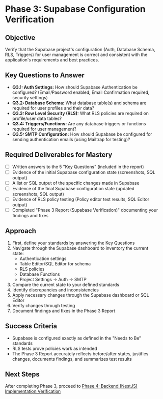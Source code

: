 # Phase 3: Supabase Configuration Verification

## Objective

Verify that the Supabase project's configuration (Auth, Database Schema, RLS, Triggers) for user management is correct and consistent with the application's requirements and best practices.

## Key Questions to Answer

- **Q3.1: Auth Settings:** How should Supabase Authentication be configured? (Email/Password enabled, Email Confirmation required, security settings)
- **Q3.2: Database Schema:** What database table(s) and schema are required for user profiles and their data?
- **Q3.3: Row Level Security (RLS):** What RLS policies are required on profile/user data tables?
- **Q3.4: Triggers/Functions:** Are any database triggers or functions required for user management?
- **Q3.5: SMTP Configuration:** How should Supabase be configured for sending authentication emails (using Mailtrap for testing)?

## Required Deliverables for Mastery

- [ ] Written answers to the 5 "Key Questions" (included in the report)
- [ ] Evidence of the initial Supabase configuration state (screenshots, SQL output)
- [ ] A list or SQL output of the specific changes made in Supabase
- [ ] Evidence of the final Supabase configuration state (updated screenshots, SQL output)
- [ ] Evidence of RLS policy testing (Policy editor test results, SQL Editor output)
- [ ] Completed "Phase 3 Report (Supabase Verification)" documenting your findings and fixes

## Approach

1. First, define your standards by answering the Key Questions
2. Navigate through the Supabase dashboard to inventory the current state:
   - Authentication settings
   - Table Editor/SQL Editor for schema
   - RLS policies
   - Database Functions
   - Project Settings -> Auth -> SMTP
3. Compare the current state to your defined standards
4. Identify discrepancies and inconsistencies
5. Apply necessary changes through the Supabase dashboard or SQL Editor
6. Verify changes through testing
7. Document findings and fixes in the Phase 3 Report

## Success Criteria

- Supabase is configured exactly as defined in the "Needs to Be" standards
- RLS tests prove policies work as intended
- The Phase 3 Report accurately reflects before/after states, justifies changes, documents findings, and summarizes test results

## Next Steps

After completing Phase 3, proceed to [Phase 4: Backend (NestJS) Implementation Verification](../phase4/README.md)

